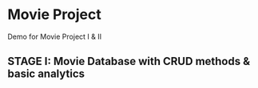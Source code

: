 # Movie Project
Demo for Movie Project I &amp; II

## STAGE I: Movie Database with CRUD methods & basic analytics

